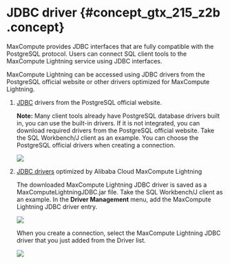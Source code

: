 # JDBC driver {#concept_gtx_215_z2b .concept}

MaxCompute provides JDBC interfaces that are fully compatible with the PostgreSQL protocol. Users can connect SQL client tools to the MaxCompute Lightning service using JDBC interfaces.

MaxCompute Lightning can be accessed using JDBC drivers from the PostgreSQL official website or other drivers optimized for MaxCompute Lightning.

1.  [JDBC](https://jdbc.postgresql.org/) drivers from the PostgreSQL official website.

    **Note:** Many client tools already have PostgreSQL database drivers built in, you can use the built-in drivers. If it is not integrated, you can download required drivers from the PostgreSQL official website. Take the SQL Workbench/J client as an example. You can choose the PostgreSQL official drivers when creating a connection.

    ![](http://static-aliyun-doc.oss-cn-hangzhou.aliyuncs.com/assets/img/20124/153812960011216_en-US.jpg)

2.  [JDBC drivers](http://docs-aliyun.cn-hangzhou.oss.aliyun-inc.com/assets/attach/89778/cn_zh/1535960228920/MaxComputeLightningJDBC.jar) optimized by Alibaba Cloud MaxCompute Lightning

    The downloaded MaxCompute Lightning JDBC driver is saved as a MaxComputeLightningJDBC.jar file. Take the SQL Workbench/J client as an example. In the **Driver Management** menu, add the MaxCompute Lightning JDBC driver entry.

    ![](http://static-aliyun-doc.oss-cn-hangzhou.aliyuncs.com/assets/img/20124/153812960011243_en-US.jpg)

    When you create a connection, select the MaxCompute Lightning JDBC driver that you just added from the Driver list.

    ![](http://static-aliyun-doc.oss-cn-hangzhou.aliyuncs.com/assets/img/20124/153812960011244_en-US.jpg)


